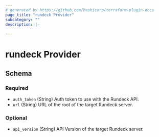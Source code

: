 ```yaml
---
# generated by https://github.com/hashicorp/terraform-plugin-docs
page_title: "rundeck Provider"
subcategory: ""
description: |-
  
---
```


# rundeck Provider





<!-- schema generated by tfplugindocs -->
## Schema

### Required

- `auth_token` (String) Auth token to use with the Rundeck API.
- `url` (String) URL of the root of the target Rundeck server.

### Optional

- `api_version` (String) API Version of the target Rundeck server.
